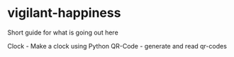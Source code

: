 # vigilant-happiness
Short guide for what is going out here

Clock - Make a clock using Python
QR-Code - generate and read qr-codes